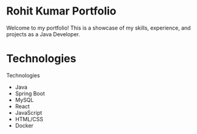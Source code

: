 # Rohit Kumar Portfolio

Welcome to my portfolio! This is a showcase of my skills, experience, and projects as a Java Developer.

# Technologies

Technologies
* Java
* Spring Boot
* MySQL
* React
* JavaScript
* HTML/CSS
* Docker
